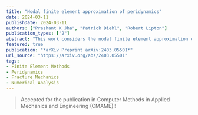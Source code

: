 ```yaml
---
title: "Nodal finite element approximation of peridynamics"
date: 2024-03-11
publishDate: 2024-03-11
authors: ["Prashant K Jha", "Patrick Diehl", "Robert Lipton"]
publication_types: ["2"]
abstract: "This work considers the nodal finite element approximation of peridynamics, in which the nodal displacements satisfy the peridynamics equation at each mesh node. For the nonlinear bond-based peridynamics model, it is shown that, under the suitable assumptions on an exact solution, the discretized solution associated with the central-in-time and nodal finite element discretization converges to the exact solution in $L^2$ norm at the rate $C_1 \\Delta t + C_2 h^2/\\epsilon^2$. Here, $\\Delta t$, $h$, and $\\epsilon$ are time step size, mesh size, and the size of the horizon or nonlocal length scale, respectively. Constants $C_1$ and $C_2$ are independent of $h$ and $\\Delta t$ and depend on the norms of the exact solution. Several numerical examples involving pre-crack, void, and notch are considered, and the efficacy of the proposed nodal finite element discretization is analyzed. "
featured: true
publication: "*arXiv Preprint arXiv:2403.05501*"
url_source: "https://arxiv.org/abs/2403.05501"
tags:
- Finite Element Methods
- Peridynamics
- Fracture Mechanics
- Numerical Analysis
---
```


> Accepted for the publication in Computer Methods in Applied Mechanics and Engineering (CMAME)!!